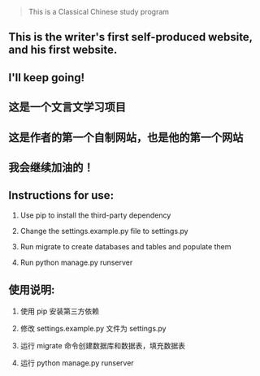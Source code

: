 > This is a Classical Chinese study program

## This is the writer's first self-produced website, and his first website. 

## I'll keep going!



## 这是一个文言文学习项目

## 这是作者的第一个自制网站，也是他的第一个网站

## 我会继续加油的！


## Instructions for use:

1. Use pip to install the third-party dependency

2. Change the settings.example.py file to settings.py

3. Run migrate to create databases and tables and populate them

4. Run python manage.py runserver



## 使用说明:

1. 使用 pip 安装第三方依赖

2. 修改 settings.example.py 文件为 settings.py

3. 运行 migrate 命令创建数据库和数据表，填充数据表

4. 运行 python manage.py runserver
